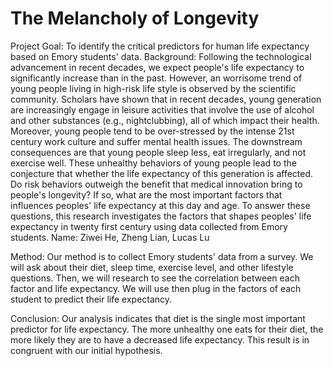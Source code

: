 # The Melancholy of Longevity

Project Goal: To identify the critical predictors for human life expectancy based on Emory students' data.
Background: Following the technological advancement in recent decades, we expect people's life expectancy to significantly increase than in the past. However, an worrisome trend of young people living in high-risk life style is observed by the scientific community. Scholars have shown that in recent decades, young generation are increasingly engage in leisure activities that involve the use of alcohol and other substances (e.g., nightclubbing), all of which impact their health. Moreover, young people tend to be over-stressed by the intense 21st century work culture and suffer mental health issues. The downstream consequences are that young people sleep less, eat irregularly, and not exercise well. These unhealthy behaviors of young people lead to the conjecture that whether the life expectancy of this generation is affected. Do risk behaviors outweigh the benefit that medical innovation bring to people's longevity? If so, what are the most important factors that influences peoples' life expectancy at this day and age. To answer these questions, this research investigates the factors that shapes peoples' life expectancy in twenty first century using data collected from Emory students.
Name: Ziwei He, Zheng Lian, Lucas Lu

Method: Our method is to collect Emory students' data from a survey. We will ask about their diet, sleep time, exercise level, and other lifestyle questions. Then, we will research to see the correlation between each factor and life expectancy. We will use then plug in the factors of each student to predict their life expectancy.

Conclusion: Our analysis indicates that diet is the single most important predictor for life expectancy. The more unhealthy one eats for their diet, the more likely they are to have a decreased life expectancy. This result is in congruent with our initial hypothesis.

